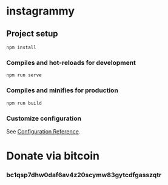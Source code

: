 # instagrammy

## Project setup
```
npm install
```

### Compiles and hot-reloads for development
```
npm run serve
```

### Compiles and minifies for production
```
npm run build
```

### Customize configuration
See [Configuration Reference](https://cli.vuejs.org/config/).

# Donate via bitcoin
### bc1qsp7dhw0daf6av4z20scymw83gytcdfgasszqtr
